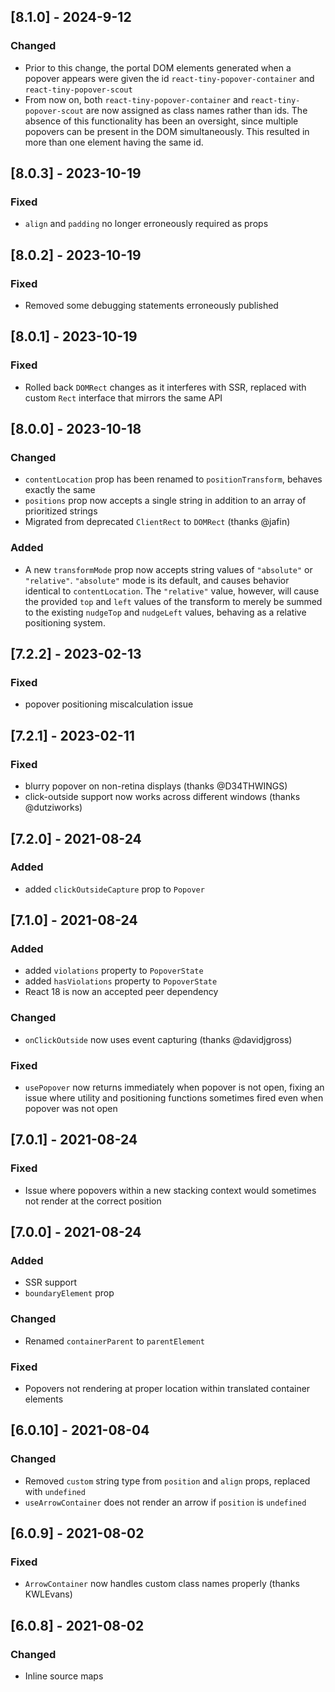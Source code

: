 ## [8.1.0] - 2024-9-12

### Changed

- Prior to this change, the portal DOM elements generated when a popover appears
  were given the id `react-tiny-popover-container` and `react-tiny-popover-scout`
- From now on, both `react-tiny-popover-container` and `react-tiny-popover-scout` are
  now assigned as class names rather than ids. The absence of this functionality
  has been an oversight, since multiple popovers can be present in the DOM
  simultaneously. This resulted in more than one element having the same id.

## [8.0.3] - 2023-10-19

### Fixed

- `align` and `padding` no longer erroneously required as props

## [8.0.2] - 2023-10-19

### Fixed

- Removed some debugging statements erroneously published

## [8.0.1] - 2023-10-19

### Fixed

- Rolled back `DOMRect` changes as it interferes with SSR, replaced with custom `Rect` interface that mirrors the same API

## [8.0.0] - 2023-10-18

### Changed

- `contentLocation` prop has been renamed to `positionTransform`, behaves exactly the same
- `positions` prop now accepts a single string in addition to an array of prioritized strings
- Migrated from deprecated `ClientRect` to `DOMRect` (thanks @jafin)

### Added

- A new `transformMode` prop now accepts string values of `"absolute"` or `"relative"`. `"absolute"` mode is its default, and causes behavior identical to `contentLocation`. The `"relative"` value, however, will cause the provided `top` and `left` values of the transform to merely be summed to the existing `nudgeTop` and `nudgeLeft` values, behaving as a relative positioning system.

## [7.2.2] - 2023-02-13

### Fixed

- popover positioning miscalculation issue

## [7.2.1] - 2023-02-11

### Fixed

- blurry popover on non-retina displays (thanks @D34THWINGS)
- click-outside support now works across different windows (thanks @dutziworks)

## [7.2.0] - 2021-08-24

### Added

- added `clickOutsideCapture` prop to `Popover`

## [7.1.0] - 2021-08-24

### Added

- added `violations` property to `PopoverState`
- added `hasViolations` property to `PopoverState`
- React 18 is now an accepted peer dependency

### Changed

- `onClickOutside` now uses event capturing (thanks @davidjgross)

### Fixed

- `usePopover` now returns immediately when popover is not open, fixing an issue where utility and positioning functions sometimes fired even when popover was not open

## [7.0.1] - 2021-08-24

### Fixed

- Issue where popovers within a new stacking context would sometimes not render at the correct position

## [7.0.0] - 2021-08-24

### Added

- SSR support
- `boundaryElement` prop

### Changed

- Renamed `containerParent` to `parentElement`

### Fixed

- Popovers not rendering at proper location within translated container elements

## [6.0.10] - 2021-08-04

### Changed

- Removed `custom` string type from `position` and `align` props, replaced with `undefined`
- `useArrowContainer` does not render an arrow if `position` is `undefined`

## [6.0.9] - 2021-08-02

### Fixed

- `ArrowContainer` now handles custom class names properly (thanks KWLEvans)

## [6.0.8] - 2021-08-02

### Changed

- Inline source maps
